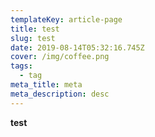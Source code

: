 ```yaml
---
templateKey: article-page
title: test
slug: test
date: 2019-08-14T05:32:16.745Z
cover: /img/coffee.png
tags:
  - tag
meta_title: meta
meta_description: desc
---
```

**test**
